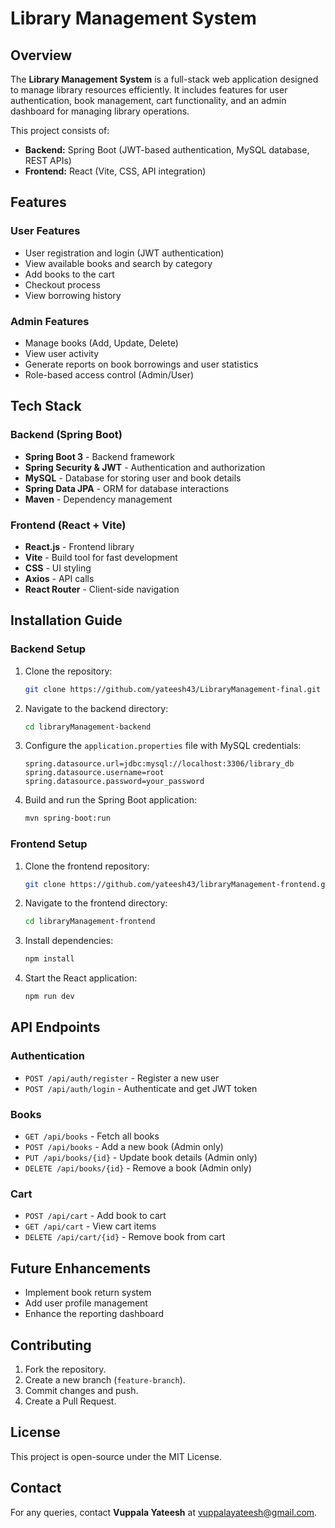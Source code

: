 # Library Management System

## Overview
The **Library Management System** is a full-stack web application designed to manage library resources efficiently. It includes features for user authentication, book management, cart functionality, and an admin dashboard for managing library operations.

This project consists of:
- **Backend:** Spring Boot (JWT-based authentication, MySQL database, REST APIs)
- **Frontend:** React (Vite, CSS, API integration)

## Features
### User Features
- User registration and login (JWT authentication)
- View available books and search by category
- Add books to the cart
- Checkout process
- View borrowing history

### Admin Features
- Manage books (Add, Update, Delete)
- View user activity
- Generate reports on book borrowings and user statistics
- Role-based access control (Admin/User)

## Tech Stack
### Backend (Spring Boot)
- **Spring Boot 3** - Backend framework
- **Spring Security & JWT** - Authentication and authorization
- **MySQL** - Database for storing user and book details
- **Spring Data JPA** - ORM for database interactions
- **Maven** - Dependency management

### Frontend (React + Vite)
- **React.js** - Frontend library
- **Vite** - Build tool for fast development
- **CSS** - UI styling
- **Axios** - API calls
- **React Router** - Client-side navigation

## Installation Guide
### Backend Setup
1. Clone the repository:
   ```sh
   git clone https://github.com/yateesh43/LibraryManagement-final.git
   ```
2. Navigate to the backend directory:
   ```sh
   cd libraryManagement-backend
   ```
3. Configure the `application.properties` file with MySQL credentials:
   ```properties
   spring.datasource.url=jdbc:mysql://localhost:3306/library_db
   spring.datasource.username=root
   spring.datasource.password=your_password
   ```
4. Build and run the Spring Boot application:
   ```sh
   mvn spring-boot:run
   ```

### Frontend Setup
1. Clone the frontend repository:
   ```sh
   git clone https://github.com/yateesh43/libraryManagement-frontend.git
   ```
2. Navigate to the frontend directory:
   ```sh
   cd libraryManagement-frontend
   ```
3. Install dependencies:
   ```sh
   npm install
   ```
4. Start the React application:
   ```sh
   npm run dev
   ```

## API Endpoints
### Authentication
- `POST /api/auth/register` - Register a new user
- `POST /api/auth/login` - Authenticate and get JWT token

### Books
- `GET /api/books` - Fetch all books
- `POST /api/books` - Add a new book (Admin only)
- `PUT /api/books/{id}` - Update book details (Admin only)
- `DELETE /api/books/{id}` - Remove a book (Admin only)

### Cart
- `POST /api/cart` - Add book to cart
- `GET /api/cart` - View cart items
- `DELETE /api/cart/{id}` - Remove book from cart

## Future Enhancements
- Implement book return system
- Add user profile management
- Enhance the reporting dashboard

## Contributing
1. Fork the repository.
2. Create a new branch (`feature-branch`).
3. Commit changes and push.
4. Create a Pull Request.

## License
This project is open-source under the MIT License.

## Contact
For any queries, contact **Vuppala Yateesh** at vuppalayateesh@gmail.com.


